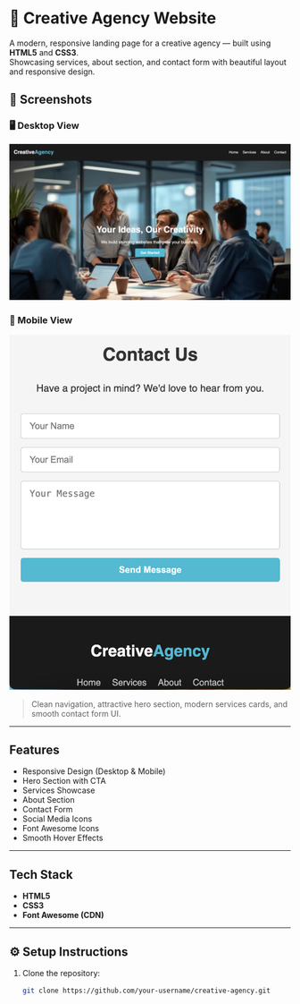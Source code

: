 # 🌟 Creative Agency Website

A modern, responsive landing page for a creative agency — built using **HTML5** and **CSS3**.  
Showcasing services, about section, and contact form with beautiful layout and responsive design.



## 📸 Screenshots

### 🖥️ Desktop View

![Hero Section](./image/hero-desktop.png.png)

### 📱 Mobile View

![Mobile View](./image/mobile.png.png)

>  Clean navigation, attractive hero section, modern services cards, and smooth contact form UI.

---

##  Features

-  Responsive Design (Desktop & Mobile)
-  Hero Section with CTA
-  Services Showcase
-  About Section
-  Contact Form
-  Social Media Icons
-  Font Awesome Icons
-  Smooth Hover Effects

---

##  Tech Stack

- **HTML5**
- **CSS3**
- **Font Awesome (CDN)**

---

## ⚙️ Setup Instructions

1. Clone the repository:
   ```bash
   git clone https://github.com/your-username/creative-agency.git
